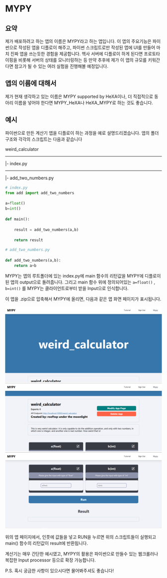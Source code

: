 # MYPY

## 요약

제가 배포하려고 하는 앱의 이름은 MYPY라고 하는 앱입니다.
이 앱의 주요기능은 파이썬으로 작성된 앱을 디플로이 해주고,
파이썬 스크립트로만 작성된 앱에 UI를 만들어 마치 진짜 앱을 쓰는듯한
경험을 제공합니다. 헥사 서버에 디플로이 하게 된다면 프로토타이핑을 비롯해
서버의 상태를 모니터링하는 등 만약 추후에 제가 이 앱의 규모를 키워간다면 참고가 될 수 있는
여러 실험을 진행해볼 예정입니다.

## 앱의 이름에 대해서

제가 현재 생각하고 있는 이름은 MYPY supported by HeXA이나, 더 직접적으로 동아리 이름을 넣어야 한다면
MYPY_HeXA나 HeXA_MYPY로 하는 것도 좋습니다.

## 예시

파이썬으로 만든 계산기 앱을 디플로이 하는 과정을 예로 설명드리겠습니다.
앱의 폴더구조와 각각의 스크립트는 다음과 같습니다

weird_calculator

---

|- index.py

---

|- add_two_numbers.py

```python
# index.py
from add import add_two_numbers

a=float()
b=int()

def main():

    result = add_two_numbers(a,b)

    return result

```

```python
# add_two_numbers.py

def add_two_numbers(a,b):
    return a+b
```

MYPY는 앱의 루트폴더에 있는 index.py에 main 함수의 리턴값을 MYPY에 디플로이된 앱의 output으로 돌려줍니다.
그리고 main 함수 위에 정의되어있는 `a=float()` , `b=int()` 를 MYPY는 클라이언트로부터 받을 Input으로 인식합니다.

이 앱을 .zip으로 압축해서 MYPY에 올리면, 다음과 같은 앱 화면 페이지가 표시됩니다.

!['App_page_1'](https://raw.githubusercontent.com/01Joseph-Hwang10/mypy/master/demonstration1.PNG)
!['App_page_2'](https://raw.githubusercontent.com/01Joseph-Hwang10/mypy/master/demonstration2.PNG)
!['App_page_3'](https://raw.githubusercontent.com/01Joseph-Hwang10/mypy/master/demonstration3.PNG)

위의 앱 페이지에서, 인풋에 값들을 넣고 RUN을 누르면 위의 스크립트들이 실행되고 main() 함수의 리턴값이 result에 반환됩니다.

계산기는 매우 간단한 예시였고, MYPY의 활용은 파이썬으로 만들수 있는 웹크롤러나 복잡한 Input processor 등으로 확장 가능합니다.

P.S. 혹시 궁금한 사항이 있으시다면 물어봐주셔도 좋습니다!
